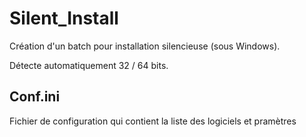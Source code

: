 # Silent_Install

Création d'un batch pour installation silencieuse (sous Windows).

Détecte automatiquement 32 / 64 bits.

Conf.ini
---------------
Fichier de configuration qui contient la liste des logiciels et pramètres


